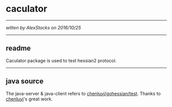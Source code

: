 # caculator #
---
*witten by AlexStocks on 2016/10/25*

---
## readme
Caculator package is used to test hessian2 protocol.

---
## java source
The java-server & java-client refers to [chenluyj/gohessian/test](https://github.com/chenluyj/gohessian/tree/master/test). Thanks to [chenluyj](https://github.com/chenluyj)'s great work.
